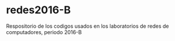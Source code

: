 # redes2016-B
Respositorio de los codigos usados en los laboratorios de redes de computadores, periodo 2016-B
